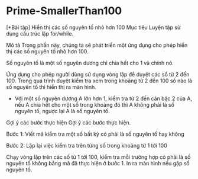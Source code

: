 # Prime-SmallerThan100

[*Bài tập] Hiển thị các số nguyên tố nhỏ hơn 100
Mục tiêu
Luyện tập sử dụng cấu trúc lặp for/while.

Mô tả
Trong phần này, chúng ta sẽ phát triển một ứng dụng cho phép hiển thị các số nguyên tố nhỏ hơn 100.

Số nguyên tố là một số nguyên dương chỉ chia hết cho 1 và chính nó.

Ứng dụng cho phép người dùng sử dụng vòng lặp để duyệt các số từ 2 đến 100. Trong quá trình duyệt kiểm tra xem trong khoảng từ 2 đến 100 số nào là số nguyên tố thì hiển thị ra màn hình.

* Với một số nguyên dương A lớn hơn 1, kiểm tra từ  2 đến căn bậc 2 của A, nếu A chia hết cho một số trong khoảng đó thì A không phải là số nguyên tố, ngược lại A là số nguyên tố.

Gợi ý các bước thực hiện
Gợi ý các bước thực hiện.

Bước 1: Viết mã kiểm tra một số bất kỳ có phải là số nguyên tố hay không

Bước 2: Lặp lại việc kiểm tra trên từng số trong khoảng từ 1 tới 100

Chạy vòng lặp trên các số từ 1 tới 100, kiểm tra mỗi trường hợp có phải là số nguyên tố không bằng mã đã thực hiện ở bước 1. In ra màn hình nếu gặp số nguyên tố.
